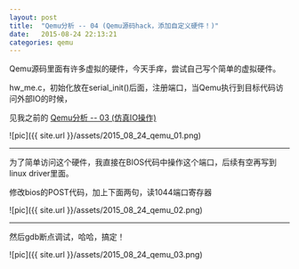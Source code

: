 ```yaml
---
layout: post
title:  "Qemu分析 -- 04 (Qemu源码hack，添加自定义硬件！)"
date:   2015-08-24 22:13:21
categories: qemu
---
```


Qemu源码里面有许多虚拟的硬件，今天手痒，尝试自己写个简单的虚拟硬件。

hw_me.c，初始化放在serial_init()后面，注册端口，当Qemu执行到目标代码访问外部IO的时候，

见我之前的 <a href="./qemu-analysis-03.html">Qemu分析 -- 03 (仿真IO操作)</a>
 
![pic]({{ site.url }}/assets/2015_08_24_qemu_01.png)

<hr>
为了简单访问这个硬件，我直接在BIOS代码中操作这个端口，后续有空再写到linux driver里面。

修改bios的POST代码，加上下面两句，读1044端口寄存器

![pic]({{ site.url }}/assets/2015_08_24_qemu_02.png)

<hr>
然后gdb断点调试，哈哈，搞定！

![pic]({{ site.url }}/assets/2015_08_24_qemu_03.png)
